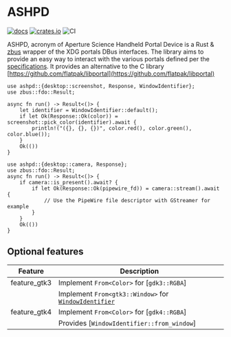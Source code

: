 # ASHPD

[![docs](https://docs.rs/ashpd/badge.svg)](https://docs.rs/ashpd/) [![crates.io](https://img.shields.io/crates/v/ashpd)](https://crates.io/crates/ashpd) ![CI](https://github.com/bilelmoussaoui/ashpd/workflows/CI/badge.svg)

ASHPD, acronym of Aperture Science Handheld Portal Device is a Rust & [zbus](https://gitlab.freedesktop.org/zeenix/zbus) wrapper of
the XDG portals DBus interfaces. The library aims to provide an easy way to
interact with the various portals defined per the [specifications](https://flatpak.github.io/xdg-desktop-portal/portal-docs.html).
It provides an alternative to the C library [https://github.com/flatpak/libportal](https://github.com/flatpak/libportal)

```rust,no_run
use ashpd::{desktop::screenshot, Response, WindowIdentifier};
use zbus::fdo::Result;

async fn run() -> Result<()> {
    let identifier = WindowIdentifier::default();
    if let Ok(Response::Ok(color)) = screenshot::pick_color(identifier).await {
        println!("({}, {}, {})", color.red(), color.green(), color.blue());
    }
    Ok(())
}
```

```rust,no_run
use ashpd::{desktop::camera, Response};
use zbus::fdo::Result;
async fn run() -> Result<()> {
    if camera::is_present().await? {
        if let Ok(Response::Ok(pipewire_fd)) = camera::stream().await {
            // Use the PipeWire file descriptor with GStreamer for example
        }
    }
    Ok(())
}
```

## Optional features

| Feature | Description |
| ---     | ----------- |
| feature_gtk3 | Implement `From<Color>` for [`gdk3::RGBA`] |
|  | Implement `From<gtk3::Window>` for [`WindowIdentifier`] |
| feature_gtk4 | Implement `From<Color>` for [`gdk4::RGBA`] |
|  | Provides [`WindowIdentifier::from_window`] |

[`Color`]: https://bilelmoussaoui.github.io/ashpd/ashpd/desktop/screenshot/struct.Color.html
[`WindowIdentifier`]: https://bilelmoussaoui.github.io/ashpd/ashpd/struct.WindowIdentifier.html

